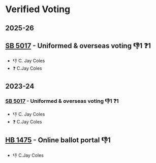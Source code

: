 # Verified Voting
## 2025-26

## [SB 5017](/bill/2025-26/sb/5017/) - Uniformed & overseas voting  👎1 ❓1
* 👎 C. Jay Coles
* ❓ C.Jay Coles

## 2023-24

### [SB 5017](/bill/2023-24/sb/5017/) - Uniformed & overseas voting  👎1 ❓1
* 👎 C. Jay Coles
* ❓ C.Jay Coles

## [HB 1475](/bill/2023-24/hb/1475/) - Online ballot portal  👎1 
* 👎 C.Jay Coles
